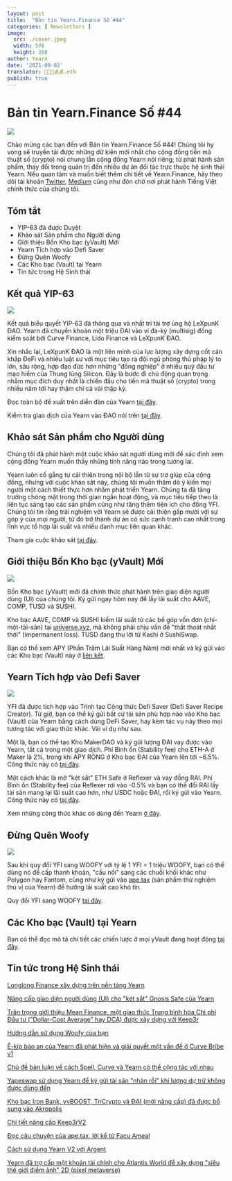 ```yaml
---
layout: post
title:  "Bản tin Yearn.Finance Số #44"
categories: [ Newsletters ]
image:
  src: ./cover.jpeg
  width: 576
  height: 288
author: Yearn
date: '2021-09-02'
translator: 🤖💵💵💰💰.eth
publish: true
---
```


# Bản tin Yearn.Finance Số #44

![](/_posts/_newsletters/Yearn-Finance-Newsletter-44/image1.jpg)

Chào mừng các bạn đến với Bản tin Yearn.Finance Số #44! Chúng tôi hy vọng sẽ truyền tải được những dữ kiện mới nhất cho cộng đồng tiền mã thuật số (crypto) nói chung lẫn cộng đồng Yearn nói riêng; từ phát hành sản phẩm, thay đổi trong quản trị đến nhiều dự án đối tác trực thuộc hệ sinh thái Yearn. Nếu quan tâm và muốn biết thêm chi tiết về Yearn.Finance, hãy theo dõi tài khoản [Twitter](https://twitter.com/iearnfinance), [Medium](https://medium.com/iearn) cũng như đón chờ nơi phát hành Tiếng Việt chính thức của chúng tôi.

## **Tóm tắt**

- YIP-63 đã được Duyệt
- Khảo sát Sản phẩm cho Người dùng
- Giới thiệu Bốn Kho bạc (yVault) Mới
- Yearn Tích hợp vào Defi Saver
- Đừng Quên Woofy
- Các Kho bạc (Vault) tại Yearn
- Tin tức trong Hệ Sinh thái

## **Kết quả YIP-63**

![](/_posts/_newsletters/Yearn-Finance-Newsletter-44/image2.jpg)

Kết quả biểu quyết YIP-63 đã thông qua và nhất trí tài trợ ủng hộ LeXpunK ĐAO. Yearn đã chuyển khoản một triệu ĐAI vào ví đa-ký (multisig) đồng kiểm soát bởi Curve Finance, Lido Finance và LeXpunK ĐAO.

Xin nhắc lại, LeXpunK ĐAO là một liên minh của lực lượng xây dựng cốt cán khắp ĐeFi và nhiều luật sư với mục tiêu tạo ra đội ngũ phòng thủ pháp lý to lớn, sâu rộng, hợp đạo đức hơn những "đồng nghiệp" ở nhiều quỹ đầu tư mạo hiểm của Thung lũng Silicon. Đây là bước đi chủ động quan trọng nhằm mục đích duy nhất là chiến đấu cho tiền mã thuật số (crypto) trong nhiều năm tới hay thậm chí cả vài thập kỷ.

Đọc toàn bộ đề xuất trên diễn đàn của Yearn [tại đây](https://gov.yearn.finance/t/yip-63-fund-builder-first-legal-activism-dao/11280).

Kiểm tra giao dịch của Yearn vào ĐAO nói trên [tại đây](https://etherscan.io/tx/0x0ec0fc55d6dc51b426a254bf2d6de138b1b9a1c3031f4ab3a7b39439fa004392).

## **Khảo sát Sản phẩm cho Người dùng**

Chúng tôi đã phát hành một cuộc khảo sát người dùng mới để xác định xem cộng đồng Yearn muốn thấy những tính năng nào trong tương lai.
  
Yearn luôn cố gắng tự cải thiện trong nội bộ lẫn từ sự trợ giúp của cộng đồng, nhưng với cuộc khảo sát này, chúng tôi muốn thăm dò ý kiến mọi người một cách thiết thực hơn nhằm phát triển Yearn. Chúng ta đã tăng trưởng chóng mặt trong thời gian ngắn hoạt động, và mục tiêu tiếp theo là liên tục sáng tạo các sản phẩm cũng như tăng thêm tiện ích cho đồng YFI. Chúng tôi tin rằng trải nghiệm với Yearn sẽ được cải thiện gấp mười với sự góp ý của mọi người, từ đó trở thành dự án có sức cạnh tranh cao nhất trong lĩnh vực tổ hợp lãi suất và nhiều danh mục liên quan khác.

Tham gia cuộc khảo sát [tại đây](https://yearnfinance.typeform.com/to/ojp3J8gn).

## **Giới thiệu Bốn Kho bạc (yVault) Mới**

![](/_posts/_newsletters/Yearn-Finance-Newsletter-44/image3.jpg)

Bốn Kho bạc (yVault) mới đã chính thức phát hành trên giao diện người dùng (UI) của chúng tôi. Ký gửi ngay hôm nay để lấy lãi suất cho AAVE, COMP, TUSD và SUSHI. 
  
Kho bạc AAVE, COMP và SUSHI kiếm lãi suất từ các bể góp vốn đơn (chỉ-một-tài-sản) tại [universe.xyz](https://universe.xyz/polymorphs), mà không phải chịu vấn đề "thất thoát nhất thời" (impermanent loss). TUSD đang thu lời từ Kashi ở SushiSwap.

Bạn có thể xem APY (Phần Trăm Lãi Suất Hàng Năm) mới nhất và ký gửi vào các Kho bạc (Vault) này ở [liên kết](https://yearn.finance/vaults).

## **Yearn Tích hợp vào Defi Saver**

![](/_posts/_newsletters/Yearn-Finance-Newsletter-44/image4.jpg)

YFI đã được tích hợp vào Trình tạo Công thức Defi Saver (Defi Saver Recipe Creator). Từ giờ, bạn có thể ký gửi bất cứ tài sản phù hợp nào vào Kho bạc (Vault) của Yearn bằng cách dùng DeFi Saver, hay kèm tác vụ này theo mọi tương tác với giao thức khác. Vài ví dụ như sau.
  
Một là, bạn có thể tạo Kho MakerDAO và ký gửi lượng ĐAI vay được vào Yearn, tất cả trong một giao dịch. Phí Bình ổn (Stability fee) cho ETH-A ở Maker là 2%, trong khi APY RÒNG ở Kho bạc ĐAI của Yearn lên tới ~6.5%. Công thức này có [tại đây](https://app.defisaver.com/recipes/create?recipe=V3JhcEV0aEFjdGlvbiwyMDtSZWZsZXhlck9wZW5TYWZlQWN0aW9uLEVUSC1BO1JlZmxleGVyU3VwcGx5QWN0aW9uLCQyLHJlY2lwZSxBbGwgYXZhaWxhYmxlO1JlZmxleGVyR2VuZXJhdGVBY3Rpb24sJDIsNjY2NixyZWNpcGU7U2VsbEFjdGlvbiwweDAzYWI0NTg2MzQ5MTBhYWQyMGVmNWYxYzhlZTk2ZjFkNmFjNTQ5MTkscmVjaXBlLDY2NjYsMHhBMGI4Njk5MWM2MjE4YjM2YzFkMTlENGEyZTlFYjBjRTM2MDZlQjQ4LHJlY2lwZSwxO1llYXJuU3VwcGx5QWN0aW9uLDB4QTBiODY5OTFjNjIxOGIzNmMxZDE5RDRhMmU5RWIwY0UzNjA2ZUI0OCxyZWNpcGUsQWxsIGF2YWlsYWJsZSx3YWxsZXQ%3D).

Một cách khác là mở "két sắt" ETH Safe ở Reflexer và vay đồng RAI. Phí Bình ổn (Stability fee) của Reflexer rơi vào -0.5% và bạn có thể đổi RAI lấy tài sản mang lại lãi suất cao hơn, như USDC hoặc ĐAI, rồi ký gửi vào Yearn. Công thức này có [tại đây](https://app.defisaver.com/recipes/create?recipe=V3JhcEV0aEFjdGlvbiwyMDtSZWZsZXhlck9wZW5TYWZlQWN0aW9uLEVUSC1BO1JlZmxleGVyU3VwcGx5QWN0aW9uLCQyLHJlY2lwZSxBbGwgYXZhaWxhYmxlO1JlZmxleGVyR2VuZXJhdGVBY3Rpb24sJDIsNjY2NixyZWNpcGU7U2VsbEFjdGlvbiwweDAzYWI0NTg2MzQ5MTBhYWQyMGVmNWYxYzhlZTk2ZjFkNmFjNTQ5MTkscmVjaXBlLDY2NjYsMHhBMGI4Njk5MWM2MjE4YjM2YzFkMTlENGEyZTlFYjBjRTM2MDZlQjQ4LHJlY2lwZSwxO1llYXJuU3VwcGx5QWN0aW9uLDB4QTBiODY5OTFjNjIxOGIzNmMxZDE5RDRhMmU5RWIwY0UzNjA2ZUI0OCxyZWNpcGUsQWxsIGF2YWlsYWJsZSx3YWxsZXQ%3D).

Xem những công thức khác có dùng đến Yearn [ở đây](https://app.defisaver.com/).

## **Đừng Quên Woofy**

![](/_posts/_newsletters/Yearn-Finance-Newsletter-44/image5.jpg)

Sau khi quy đổi YFI sang WOOFY với tỷ lệ 1&nbsp;YFI&nbsp;=&nbsp;1&nbsp;triệu&nbsp;WOOFY, bạn có thể dùng nó để cấp thanh khoản, "cầu nối" sang các chuỗi khối khác như Polygon hay Fantom, cũng như ký gửi vào [ape.tax](https://ape.tax/) (sản phẩm thử nghiệm thú vị của Yearn) để hưởng lãi suất cao khó tin.
  
Quy đổi YFI sang WOOFY [tại đây](https://woofy.finance/).

## **Các Kho bạc (Vault) tại Yearn**

Bạn có thể đọc mô tả chi tiết các chiến lược ở mọi yVault đang hoạt động [tại đây](https://medium.com/yearn-state-of-the-vaults/the-vaults-at-yearn-9237905ffed3).

## **Tin tức trong Hệ Sinh thái**

[Longlong Finance xây dựng trên nền tảng Yearn](https://twitter.com/longlongfinance/status/1424889905877069826)

[Nâng cấp giao diện người dùng (UI) cho "két sắt" Gnosis Safe của Yearn](https://twitter.com/seanmacaonghais/status/1427229450773618695?s=21)

[Trân trọng giới thiệu Mean Finance, một giao thức Trung bình hóa Chi phí Đầu tư ("Dollar-Cost Average" hay DCA) được xây dựng với Keep3r](https://twitter.com/mean_fi/status/1422947694444785666?s=21)

[Hướng dẫn sử dụng Woofy của bạn](https://twitter.com/cryptannews/status/1426489521911177217?s=21)

[Ê-kíp bảo an của Yearn đã phát hiện và giải quyết một vấn đề ở Curve Bribe v1](https://twitter.com/bantg/status/1426629982328180737?s=21)

[Chủ đề bàn luận về cách Spell, Curve và Yearn có thể cộng tác với nhau](https://twitter.com/danielesesta/status/1426547097415913476?s=21)

[Yapeswap sử dụng Yearn để ký gửi tài sản "nhàn rỗi" khi lượng dự trữ không được dùng đến](https://twitter.com/yapeswap/status/1427270229839605761)

[Kho bạc Iron Bank, yvBOOST, TriCrypto và ĐAI (mới nâng cấp) đã được bổ sung vào Akropolis](https://twitter.com/akropolisio/status/1427258414229442563)

[Chi tiết nâng cấp Keep3rV2](https://twitter.com/AndreCronjeTech/status/1429021091218006023)

[Đọc câu chuyện của ape.tax, lời kể từ Facu Ameal](https://twitter.com/fameal/status/1428382076064174080?s=20)

[Cách sử dụng Yearn V2 với Argent](https://twitter.com/argentHQ/status/1431205382865760257)

[Yearn đã trợ cấp một khoản tài chính cho Atlantis World để xây dựng "siêu thế giới điểm ảnh" 2D (pixel metaverse)](https://twitter.com/iearnfinance/status/1432387438014435332)
